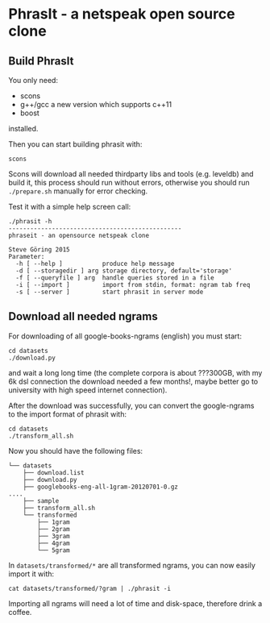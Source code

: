PhrasIt - a netspeak open source clone
======================================

Build PhrasIt
-------------
You only need:

* scons
* g++/gcc a new version which supports c++11
* boost

installed.

Then you can start building phrasit with:
```
scons
```
Scons will download all needed thirdparty libs and tools (e.g. leveldb) and build it,
this process should run without errors, otherwise you should run `./prepare.sh` manually for error checking.


Test it with a simple help screen call:
```
./phrasit -h
------------------------------------------------
phraseit - an opensource netspeak clone

Steve Göring 2015
Parameter:
  -h [ --help ]           produce help message
  -d [ --storagedir ] arg storage directory, default='storage'
  -f [ --queryfile ] arg  handle queries stored in a file
  -i [ --import ]         import from stdin, format: ngram tab freq
  -s [ --server ]         start phrasit in server mode

```

Download all needed ngrams
--------------------------
For downloading of all google-books-ngrams (english) you must start:
```
cd datasets
./download.py
```
and wait a long long time (the complete corpora is about ???300GB,
with my 6k dsl connection the download needed a few months!, maybe better go to university
with high speed internet connection).

After the download was successfully, you can convert the google-ngrams to the import format of phrasit with:
```
cd datasets
./transform_all.sh
```

Now you should have the following files:
```
└── datasets
    ├── download.list
    ├── download.py
    ├── googlebooks-eng-all-1gram-20120701-0.gz
....
    ├── sample
    ├── transform_all.sh
    └── transformed
        ├── 1gram
        ├── 2gram
        ├── 3gram
        ├── 4gram
        └── 5gram
```

In `datasets/transformed/*` are all transformed ngrams, you can now easily import it with:
```
cat datasets/transformed/?gram | ./phrasit -i
```

Importing all ngrams will need a lot of time and disk-space, therefore drink a coffee.